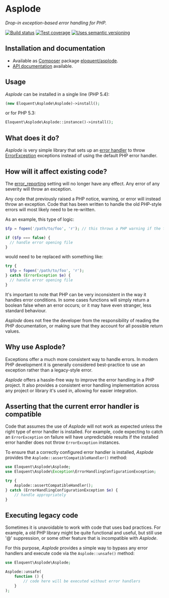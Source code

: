 # Asplode

*Drop-in exception-based error handling for PHP.*

[![Build status]][Latest build]
[![Test coverage]][Test coverage report]
[![Uses semantic versioning]][SemVer]

## Installation and documentation

* Available as [Composer] package [eloquent/asplode].
* [API documentation] available.

## Usage

*Asplode* can be installed in a single line (PHP 5.4):

```php
(new Eloquent\Asplode\Asplode)->install();
```

or for PHP 5.3:

```php
Eloquent\Asplode\Asplode::instance()->install();
```

## What does it do?

*Asplode* is very simple library that sets up an [error handler] to throw
[ErrorException] exceptions instead of using the default PHP error handler.

## How will it affect existing code?

The [error_reporting] setting will no longer have any effect. Any error of any
severity will throw an exception.

Any code that previously raised a PHP notice, warning, or error will instead
throw an exception. Code that has been written to handle the old PHP-style
errors will most likely need to be re-written.

As an example, this type of logic:

```php
$fp = fopen('/path/to/foo', 'r'); // this throws a PHP warning if the file is not found

if ($fp === false) {
  // handle error opening file
}
```

would need to be replaced with something like:

```php
try {
  $fp = fopen('/path/to/foo', 'r');
} catch (ErrorException $e) {
  // handle error opening file
}
```

It's important to note that PHP can be very inconsistent in the way it handles
error conditions. In some cases functions will simply return a boolean false
when an error occurs; or it may have even stranger, less standard behaviour.

*Asplode* does not free the developer from the responsibility of reading the PHP
documentation, or making sure that they account for all possible return values.

## Why use Asplode?

Exceptions offer a much more consistent way to handle errors. In modern PHP
development it is generally considered best-practice to use an exception rather
than a legacy-style error.

*Asplode* offers a hassle-free way to improve the error handling in a PHP
project. It also provides a consistent error handling implementation across
any project or library it's used in, allowing for easier integration.

## Asserting that the current error handler is compatible

Code that assumes the use of *Asplode* will not work as expected unless the
right type of error handler is installed. For example, code expecting to catch
an `ErrorException` on failure will have unpredictable results if the installed
error handler does not throw `ErrorException` instances.

To ensure that a correctly configured error handler is installed, *Asplode*
provides the `Asplode::assertCompatibleHandler()` method:

```php
use Eloquent\Asplode\Asplode;
use Eloquent\Asplode\Exception\ErrorHandlingConfigurationException;

try {
    Asplode::assertCompatibleHandler();
} catch (ErrorHandlingConfigurationException $e) {
    // handle appropriately
}
```

## Executing legacy code

Sometimes it is unavoidable to work with code that uses bad practices. For
example, a old PHP library might be quite functional and useful, but still use
'@' suppression, or some other feature that is incompatible with *Asplode*.

For this purpose, *Asplode* provides a simple way to bypass any error handlers
and execute code via the `Asplode::unsafe()` method:

```php
use Eloquent\Asplode\Asplode;

Asplode::unsafe(
    function () {
        // code here will be executed without error handlers
    }
);
```

<!-- References -->

[API documentation]: http://lqnt.co/asplode/artifacts/documentation/api/
[Composer]: http://getcomposer.org/
[eloquent/asplode]: https://packagist.org/packages/eloquent/asplode
[error handler]: http://php.net/set_error_handler
[error_reporting]: http://php.net/error_reporting
[ErrorException]: http://php.net/ErrorException

[Build status]: https://api.travis-ci.org/eloquent/asplode.png?branch=master
[Composer]: http://getcomposer.org/
[eloquent/asplode]: https://packagist.org/packages/eloquent/asplode
[Latest build]: https://travis-ci.org/eloquent/asplode
[SemVer]: http://semver.org/
[Test coverage report]: https://coveralls.io/r/eloquent/asplode
[Test coverage]: https://coveralls.io/repos/eloquent/asplode/badge.png?branch=master
[Uses semantic versioning]: http://b.repl.ca/v1/semver-yes-brightgreen.png

